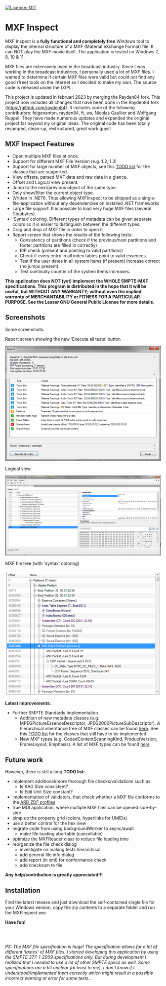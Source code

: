 [![License: MIT](https://img.shields.io/badge/License-LGPL-blue.svg)](https://www.gnu.org/licenses/lgpl-3.0.html)

# MXF Inspect

MXF Inspect is a **fully functional and completely free** Windows tool to display the internal structure of a MXF (Material eXchange Format) file. It can NOT play the MXF movie itself. The application is tested on Windows 7, 8, 10 & 11.

MXF files are extensively used in the broadcast industry. Since I was working in the broadcast industries, I personally used a lot of MXF files. I wanted to determine if certain MXF files were valid but could not find any good (free) tools on the internet so I decided to make my own. The source code is released under the LGPL.

This project is updated in februari 2023 by merging the Rayden84 fork. This project now includes all changes that have been done in the Rayden84 fork (https://github.com/rayden84). It includes code of the following contributors: feigenanton, rayden84, ft, ws, Nicolas Gaullier and Wolfgang Ruppel. They have made numerous updates and expanded the original project far beyond my original ideas. The original code has been totally revamped, clean-up, restructured, great work guys! 

## MXF Inspect Features
* Open multiple MXF files at once.
* Support for different MXF File Version (e.g. 1.2, 1.3)
* Support for large number of MXF objects, see this [TODO list](/tree.md) for the classes that are supported. 
* View offsets, parsed MXF data and raw data in a glance.
* Offset and Logical view present.
* Jump to the next/previous object of the same type.
* Only show/filter the current object type.
* Written in .NET6. Thus allowing MXFInspect to be shipped as a single-file-application without any dependencies on installed .NET frameworks
* Large file support. It is possible to load very huge MXF files (several Gigabytes).
* 'Syntax‘ coloring. Different types of metadata can be given separate colors so it is easier to distinguish between the different types.
* Drag and drop of MXF file in order to open it
* Report screen that shows the results of the following tests:
	* Consistency of partitions (check if the previous/next partitions and footer partitions are filled in correctly)
	* RIP check (present and pointing to valid partitions)
	* Check if every entry in all index tables point to valid essences.
	* Test if the user dates in all system items (if present) increase correct (no jumps present).
	* Test continuity counter of the system items increases.

**This application does NOT (yet) implement the WHOLE SMPTE-MXF specifications. This program is distributed in the hope that it will be useful, but WITHOUT ANY WARRANTY; without even the implied warranty of MERCHANTABILITY or FITNESS FOR A PARTICULAR PURPOSE. See the Lesser GNU General Public License for more details.** 

## Screenshots

Some screenshots:

Report screen showing the new ‘Execute all tests’ button

![Report screen showing the new ‘Execute all tests’ button](doc/screenshots/Report.png)

Logical view

![Logical view](doc/screenshots/Logical.png)

MXF file tree (with 'syntax' coloring)

![MXF file tree (with 'syntax' coloring)](doc/screenshots/WholeFile2.png)


**Latest improvements:**

- Further SMPTE Standards Implementation
  - Addition of new metadata classes (e.g. MPEGPictureEssenceDescriptor, JPEG2000PictureSubDescriptor). A hierarchical inheritance tree of MXF classes can be found [here](https://registry.smpte-ra.org/view/published/Groups_inheritance_tree.html). See this [TODO list](/tree.md) for the classes that still have to be implemented. 
  - New MXF types (e.g. CodedContentScanningKind, ProductVersion, FrameLayout, Emphasis). A list of MXF types can be found [here](https://registry.smpte-ra.org/view/published/ul_hierarchy.html?rgr=t)

## Future work

However, there is still a long **TODO list:**
- implement additional/more thorough file checks/validations such as:
  - Is KAG Size consistent?
  - Is Edit Unit Size constant?
- implementation of validators, that check whether a MXF file conforms to the [ARD ZDF profiles](https://www.irt.de/en/publications/technical-guidelines/technical-guidelines-download/mxf)
- true MDI application, where multiple MXF files can be opened side-by-side
- pimp up the property grid (colors, hyperlinks for UMIDs)
- use a better control for the hex view 
- migrate code from using backgroundWorker to async/await
  - make file loading abortable (cancellable)
- optimize the MXFReader class to reduce file loading time
- reorganize the file check dialog
  - investigate on making tests hierarchical
  - add general file info dialog
  - add report (in xml) for conformance check
  - add checksum to file

**Any help/contribution is greatly appreciated!!!**

## Installation

Find the latest release and just download the self-contained single file for your Windows version, copy the zip contents to a separate folder and run the MXFInspect.exe.

**Have fun!**

<br>
<br>

*PS: The MXF file specification is huge! The specification allows for a lot of different ‘tastes’ of MXF files. I started developing this application by using the SMPTE 377-1-2009 specifications only. But during development I realized that I needed to use a lot of other SMPTE specs as well. Some specifications are a bit unclear (at least to me). I don’t know if I understood/implemented them correctly which might result in a possible incorrect warning or error for some tests…*

